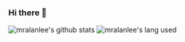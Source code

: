 ### Hi there 👋

<!--
**mralanlee/mralanlee** is a ✨ _special_ ✨ repository because its `README.md` (this file) appears on your GitHub profile.

Here are some ideas to get you started:

- 🔭 I’m currently working on ...
- 🌱 I’m currently learning ...
- 👯 I’m looking to collaborate on ...
- 🤔 I’m looking for help with ...
- 💬 Ask me about ...
- 📫 How to reach me: ...
- 😄 Pronouns: ...
- ⚡ Fun fact: ...
-->
![mralanlee's github stats](https://github-readme-stats.vercel.app/api?username=mralanlee&count_private=true&show_icons=true&theme=gruvbox)
![mralanlee's lang used](https://github-readme-stats.vercel.app/api/top-langs/?username=mralanlee&count_private=true&langs_count=5&layout=compact&theme=gruvbox)
